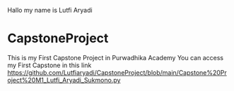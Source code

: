 Hallo my name is Lutfi Aryadi

# CapstoneProject
This is my First Capstone Project in Purwadhika Academy
You can access my First Capstone in this link https://github.com/Lutfiaryadi/CapstoneProject/blob/main/Capstone%20Project%20M1_Lutfi_Aryadi_Sukmono.py
